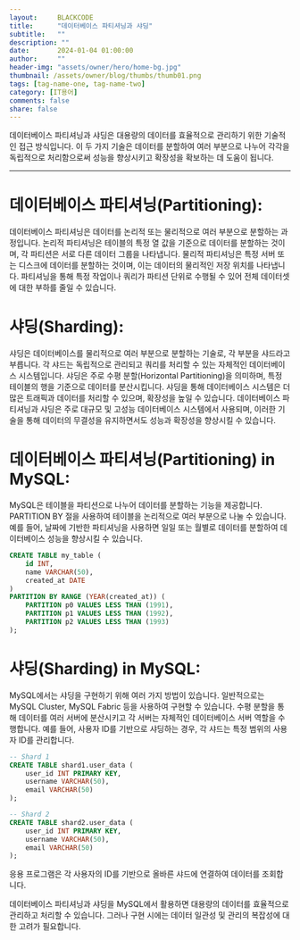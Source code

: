 ```yaml
---
layout:     BLACKCODE
title:      "데이터베이스 파티셔닝과 샤딩"
subtitle:   ""
description: ""
date:       2024-01-04 01:00:00
author:     ""
header-img: "assets/owner/hero/home-bg.jpg"
thumbnail: /assets/owner/blog/thumbs/thumb01.png
tags: [tag-name-one, tag-name-two]
category: [IT용어]
comments: false
share: false
---
```


데이터베이스 파티셔닝과 샤딩은 대용량의 데이터를 효율적으로 관리하기 위한 기술적인 접근 방식입니다. 이 두 가지 기술은 데이터를 분할하여 여러 부분으로 나누어 각각을 독립적으로 처리함으로써 성능을 향상시키고 확장성을 확보하는 데 도움이 됩니다.

---

# 데이터베이스 파티셔닝(Partitioning):

데이터베이스 파티셔닝은 데이터를 논리적 또는 물리적으로 여러 부분으로 분할하는 과정입니다.
논리적 파티셔닝은 테이블의 특정 열 값을 기준으로 데이터를 분할하는 것이며, 각 파티션은 서로 다른 데이터 그룹을 나타냅니다.
물리적 파티셔닝은 특정 서버 또는 디스크에 데이터를 분할하는 것이며, 이는 데이터의 물리적인 저장 위치를 나타냅니다.
파티셔닝을 통해 특정 작업이나 쿼리가 파티션 단위로 수행될 수 있어 전체 데이터셋에 대한 부하를 줄일 수 있습니다.

# 샤딩(Sharding):

샤딩은 데이터베이스를 물리적으로 여러 부분으로 분할하는 기술로, 각 부분을 샤드라고 부릅니다.
각 샤드는 독립적으로 관리되고 쿼리를 처리할 수 있는 자체적인 데이터베이스 시스템입니다.
샤딩은 주로 수평 분할(Horizontal Partitioning)을 의미하며, 특정 테이블의 행을 기준으로 데이터를 분산시킵니다.
샤딩을 통해 데이터베이스 시스템은 더 많은 트래픽과 데이터를 처리할 수 있으며, 확장성을 높일 수 있습니다.
데이터베이스 파티셔닝과 샤딩은 주로 대규모 및 고성능 데이터베이스 시스템에서 사용되며, 이러한 기술을 통해 데이터의 무결성을 유지하면서도 성능과 확장성을 향상시킬 수 있습니다.

# 데이터베이스 파티셔닝(Partitioning) in MySQL:

MySQL은 테이블을 파티션으로 나누어 데이터를 분할하는 기능을 제공합니다.
PARTITION BY 절을 사용하여 테이블을 논리적으로 여러 부분으로 나눌 수 있습니다.
예를 들어, 날짜에 기반한 파티셔닝을 사용하면 일일 또는 월별로 데이터를 분할하여 데이터베이스 성능을 향상시킬 수 있습니다.

```sql
CREATE TABLE my_table (
    id INT,
    name VARCHAR(50),
    created_at DATE
)
PARTITION BY RANGE (YEAR(created_at)) (
    PARTITION p0 VALUES LESS THAN (1991),
    PARTITION p1 VALUES LESS THAN (1992),
    PARTITION p2 VALUES LESS THAN (1993)
);
```

# 샤딩(Sharding) in MySQL:

MySQL에서는 샤딩을 구현하기 위해 여러 가지 방법이 있습니다. 일반적으로는 MySQL Cluster, MySQL Fabric 등을 사용하여 구현할 수 있습니다.
수평 분할을 통해 데이터를 여러 서버에 분산시키고 각 서버는 자체적인 데이터베이스 서버 역할을 수행합니다.
예를 들어, 사용자 ID를 기반으로 샤딩하는 경우, 각 샤드는 특정 범위의 사용자 ID를 관리합니다.

```sql
-- Shard 1
CREATE TABLE shard1.user_data (
    user_id INT PRIMARY KEY,
    username VARCHAR(50),
    email VARCHAR(50)
);

-- Shard 2
CREATE TABLE shard2.user_data (
    user_id INT PRIMARY KEY,
    username VARCHAR(50),
    email VARCHAR(50)
);
```
응용 프로그램은 각 사용자의 ID를 기반으로 올바른 샤드에 연결하여 데이터를 조회합니다.

데이터베이스 파티셔닝과 샤딩을 MySQL에서 활용하면 대용량의 데이터를 효율적으로 관리하고 처리할 수 있습니다. 그러나 구현 시에는 데이터 일관성 및 관리의 복잡성에 대한 고려가 필요합니다.